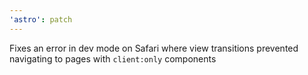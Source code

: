 ```yaml
---
'astro': patch
---
```


Fixes an error in dev mode on Safari where view transitions prevented navigating to pages with `client:only` components
